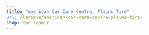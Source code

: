 ```yaml
---
title: "American Car Care Centre, Plains Tire"
url: /laramie/american-car-care-centre-plains-tire/
shop: car repair
---
```

